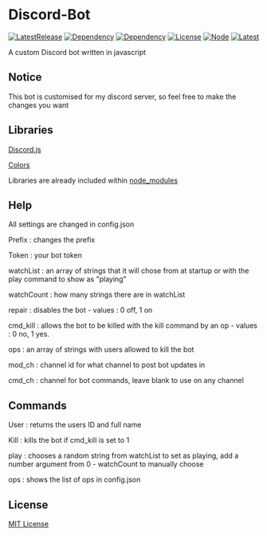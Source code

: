 # Discord-Bot 

[![LatestRelease](https://img.shields.io/badge/Latest%20Release-v2.5.0-green)](https://github.com/kittypickles9982/Discord-Bot/) [![Dependency](https://img.shields.io/badge/Discord.JS-12.3.1-green)](https://github.com/discordjs/discord.js) [![Dependency](https://img.shields.io/badge/Colors-1.4.0-green)](https://www.npmjs.com/package/colors) [![License](https://img.shields.io/badge/license-MIT-green)](https://github.com/kittypickles9982/Discord-Bot/blob/master/LICENSE) [![Node](https://img.shields.io/badge/node-%3E%3D%2012.0.0-green)](https://nodejs.org/en/) [![Latest](https://img.shields.io/github/last-commit/kittypickles9982/Discord-Bot?color=green)](https://github.com/kittypickles9982/Discord-Bot)

A custom Discord bot written in javascript

## Notice

This bot is customised for my discord server, so feel free to make the changes you want

## Libraries

[Discord.js](https://www.npmjs.com/package/discord.js)

[Colors](https://www.npmjs.com/package/colors)

Libraries are already included within [node_modules](https://github.com/kittypickles9982/Discord-Bot/tree/master/node_modules)


## Help

All settings are changed in config.json

Prefix : changes the prefix

Token : your bot token

watchList : an array of strings that it will chose from at startup or with the play command to show as "playing"

watchCount : how many strings there are in watchList

repair : disables the bot - values : 0 off, 1 on

cmd_kill : allows the bot to be killed with the kill command by an op - values : 0 no, 1 yes.

ops : an array of strings with users allowed to kill the bot

mod_ch : channel id for what channel to post bot updates in

cmd_ch : channel for bot commands, leave blank to use on any channel

## Commands

User : returns the users ID and full name

Kill : kills the bot if cmd_kill is set to 1

play : chooses a random string from watchList to set as playing, add a number argument from 0 - watchCount to manually choose

ops : shows the list of ops in config.json

## License

[MIT License](https://github.com/kittypickles9982/Discord-Bot/blob/master/LICENSE)
